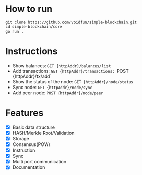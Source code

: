 # How to run
```
git clone https://github.com/voidfun/simple-blockchain.git
cd simple-blockchain/core
go run .
```

# Instructions
- Show balances: `GET {httpAddr}/balances/list`
- Add transactions: `GET {httpAddr}/transactions: `POST {httpAddr}/tx/add`
- Show the status of the node: `GET {httpAddr}/node/status`
- Sync node: `GET {httpAddr}/node/sync`
- Add peer node: `POST {httpAddr}/node/peer`

# Features
- [x] Basic data structure
- [x] HASH/Merkle Root/Validation
- [x] Storage
- [x] Consensus(POW)
- [x] Instruction
- [x] Sync
- [x] Multi port communication
- [x] Documentation